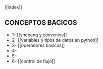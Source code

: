 [[index]]

## CONCEPTOS BACICOS
- 1- [[shebang y convenios]]
- 2- [[variables y tipos de datos en python]]
- 3- [[operadores basicos]]
- 4- 
- 5- 
- 6- [[control de flujo]] 












